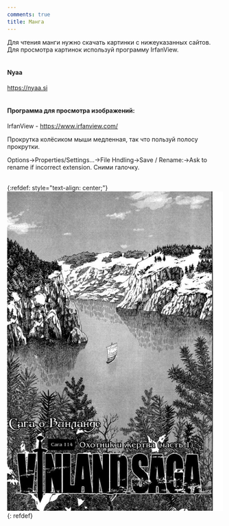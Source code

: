 ```yaml
---
comments: true
title: Манга
---
```


Для чтения манги нужно скачать картинки с нижеуказанных сайтов. Для просмотра картинок используй программу IrfanView.
<br><br>

#### Nyaa

<https://nyaa.si>
<br><br>

#### Программа для просмотра изображений:

IrfanView - <https://www.irfanview.com/>

Прокрутка колёсиком мыши медленная, так что пользуй полосу прокрутки.

Options->Properties/Settings...->File Hndling->Save / Rename:->Ask to rename if incorrect extension. Сними галочку.
<br><br>

{:refdef: style="text-align: center;"}
![Vinland](/images/vinland.jpg)
{: refdef}